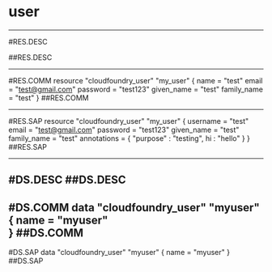 # user


-----------------
#RES.DESC

##RES.DESC

------------------
#RES.COMM
resource "cloudfoundry_user" "my_user" {
  name    = "test"
  email       = "test@gmail.com"
  password    = "test123"
  given_name  = "test"
  family_name = "test"
}
##RES.COMM

--------------------
#RES.SAP
resource "cloudfoundry_user" "my_user" {
  username    = "test"
  email       = "test@gmail.com"
  password    = "test123"
  given_name  = "test"
  family_name = "test"
  annotations = { "purpose" : "testing", hi : "hello" }
}
##RES.SAP

---------------

#DS.DESC
##DS.DESC
----------------

#DS.COMM
data "cloudfoundry_user" "myuser" {
    name = "myuser"    
}
##DS.COMM
-----------------

#DS.SAP
data "cloudfoundry_user" "myuser" {
  name = "myuser"
}
##DS.SAP